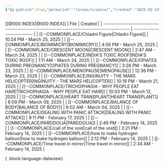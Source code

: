 ```yaml
---
{"dg-publish":true,"permalink":"/areas/science/","created":"2025-02-14T02:46:03.212+08:00","updated":"2025-03-25T19:39:55.331+08:00"}
---
```


[[@000 INDEX\|@000 INDEX]]
| File                                                                                        | Created                     |
| ------------------------------------------------------------------------------------------- | --------------------------- |
| [[--COMMONPLACE/Chladni Figure\|Chladni Figure]]                                         | 10:24 PM - March 25, 2025   |
| [[--COMMONPLACE/BIOMIMICRY\|BIOMIMICRY]]                                                 | 4:56 PM - March 25, 2025    |
| [[--COMMONPLACE/CRESCENT MOON\|CRESCENT MOON]]                                           | 2:47 AM - March 24, 2025    |
| [[--COMMONPLACE/INDIA'S TOXIC ROOF\|INDIA'S TOXIC ROOF]]                                 | 1:11 AM - March 24, 2025    |
| [[--COMMONPLACE/OPIATES DURING PREGNANCY\|OPIATES DURING PREGNANCY]]                     | 3:26 PM - March 23, 2025    |
| [[--COMMONPLACE/MENOPAUSE\|MENOPAUSE]]                                                   | 12:36 PM - March 23, 2025   |
| [[--COMMONPLACE/INGINUITY - THE MARS HELICOPTER\|INGINUITY - THE MARS HELICOPTER]]       | 10:19 PM - March 21, 2025   |
| [[--COMMONPLACE/TRICHOPHAGIA - WHY PEOPLE EAT HAIR\|TRICHOPHAGIA - WHY PEOPLE EAT HAIR]] | 10:03 PM - March 12, 2025   |
| [[--COMMONPLACE/HEART TRANSPLANT\|HEART TRANSPLANT]]                                     | 6:09 PM - March 09, 2025    |
| [[--COMMONPLACE/BALANCE OF BODY\|BALANCE OF BODY]]                                       | 6:02 AM - March 04, 2025    |
| [[--COMMONPLACE/DEALING WITH PANIC ATTACK\|DEALING WITH PANIC ATTACK]]                   | 9:11 PM - February 17, 2025 |
| [[--COMMONPLACE/PAREIDOLIA\|PAREIDOLIA]]                                                 | 2:49 PM - February 14, 2025 |
| [[--COMMONPLACE/call of the void\|call of the void]]                                     | 2:21 PM - February 14, 2025 |
| [[--COMMONPLACE/how to make hydrogen balloon\|how to make hydrogen balloon]]             | 2:12 PM - February 14, 2025 |
| [[--COMMONPLACE/Time travel in mirror\|Time travel in mirror]]                           | 2:34 AM - February 14, 2025 |

{ .block-language-dataview}
